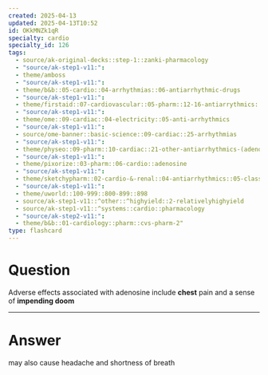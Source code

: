 ```yaml
---
created: 2025-04-13
updated: 2025-04-13T10:52
id: OKkMNZk1qR
specialty: cardio
specialty_id: 126
tags:
  - source/ak-original-decks::step-1::zanki-pharmacology
  - "source/ak-step1-v11:": 
  - theme/amboss
  - "source/ak-step1-v11:": 
  - theme/b&b::05-cardio::04-arrhythmias::06-antiarrhythmic-drugs
  - "source/ak-step1-v11:": 
  - theme/firstaid::07-cardiovascular::05-pharm::12-16-antiarrythmics::16-class-5-other-antiarrhythmics
  - "source/ak-step1-v11:": 
  - theme/ome::09-cardiac::04-electricity::05-anti-arrhythmics
  - "source/ak-step1-v11:": 
  - source/ome-banner::basic-science::09-cardiac::25-arrhythmias
  - "source/ak-step1-v11:": 
  - theme/physeo::09-pharm::10-cardiac::21-other-antiarrhythmics-(adenosine-and-magnesium)
  - "source/ak-step1-v11:": 
  - theme/pixorize::03-pharm::06-cardio::adenosine
  - "source/ak-step1-v11:": 
  - theme/sketchypharm::02-cardio-&-renal::04-antiarrhythmics::05-class-v
  - "source/ak-step1-v11:": 
  - theme/uworld::100-999::800-899::898
  - source/ak-step1-v11::^other::^highyield::2-relativelyhighyield
  - source/ak-step1-v11::^systems::cardio::pharmacology
  - "source/ak-step2-v11:": 
  - theme/b&b::01-cardiology::pharm::cvs-pharm-2"
type: flashcard
---
```


# Question
Adverse effects associated with adenosine include **chest** pain and a sense of **impending doom**

---

# Answer
may also cause headache and shortness of breath